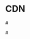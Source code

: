 # CDN
#<script src='https://cdn.jsdelivr.net/gh/mchien477/CDN/Chien.ga/bootstrap.3.3.7.min.js'></script>

#<link rel="stylesheet" href="/"/>
